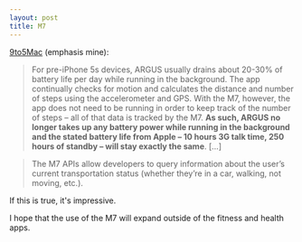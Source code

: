 ```yaml
---
layout: post
title: M7
---
```


[9to5Mac](http://9to5mac.com/2013/09/29/more-m7-details-data-storage-battery-life-android-motion-coprocessor-adoption/) (emphasis mine):

> For pre-iPhone 5s devices, ARGUS usually drains about 20-30% of battery life per day while running in the background. The app continually checks for motion and calculates the distance and number of steps using the accelerometer and GPS. With the M7, however, the app does not need to be running in order to keep track of the number of steps – all of that data is tracked by the M7. **As such, ARGUS no longer takes up any battery power while running in the background and the stated battery life from Apple – 10 hours 3G talk time, 250 hours of standby – will stay exactly the same**. […]

> The M7 APIs allow developers to query information about the user’s current transportation status (whether they’re in a car, walking, not moving, etc.).

If this is true, it's impressive.

I hope that the use of the M7 will expand outside of the fitness  and health apps.

